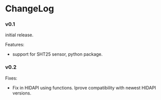 ChangeLog
=========

### v0.1

initial release. 

Features:

  - support for SHT25 sensor, python package.

### v0.2

Fixes:
  
  - Fix in HIDAPI using functions. Iprove compatibility with newest HIDAPI versions. 
